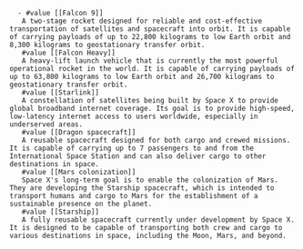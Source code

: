       - #value [[Falcon 9]]
       A two-stage rocket designed for reliable and cost-effective transportation of satellites and spacecraft into orbit. It is capable of carrying payloads of up to 22,800 kilograms to low Earth orbit and 8,300 kilograms to geostationary transfer orbit.
       #value [[Falcon Heavy]]
       A heavy-lift launch vehicle that is currently the most powerful operational rocket in the world. It is capable of carrying payloads of up to 63,800 kilograms to low Earth orbit and 26,700 kilograms to geostationary transfer orbit.
       #value [[Starlink]]
       A constellation of satellites being built by Space X to provide global broadband internet coverage. Its goal is to provide high-speed, low-latency internet access to users worldwide, especially in underserved areas.
       #value [[Dragon spacecraft]]
       A reusable spacecraft designed for both cargo and crewed missions. It is capable of carrying up to 7 passengers to and from the International Space Station and can also deliver cargo to other destinations in space.
       #value [[Mars colonization]]
       Space X's long-term goal is to enable the colonization of Mars. They are developing the Starship spacecraft, which is intended to transport humans and cargo to Mars for the establishment of a sustainable presence on the planet.
       #value [[Starship]]
       A fully reusable spacecraft currently under development by Space X. It is designed to be capable of transporting both crew and cargo to various destinations in space, including the Moon, Mars, and beyond.

